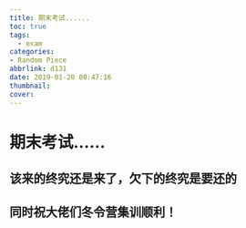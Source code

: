 ```yaml
---
title: 期末考试......
toc: true
tags:
  - exam
categories:
- Random Piece
abbrlink: d131
date: 2019-01-20 00:47:16
thumbnail:
cover:
---
```


# 期末考试……

## 该来的终究还是来了，欠下的终究是要还的

## 同时祝大佬们冬令营集训顺利！